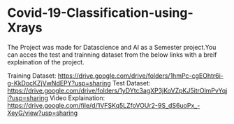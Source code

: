 # Covid-19-Classification-using-Xrays

The Project was made for Datascience and AI as a Semester project.You can acces the test and trainning dataset from the below links with a breif explaination of the project.

Training Dataset: https://drive.google.com/drive/folders/1hmPc-cgEOhtr6i-g-KkDocKZjVwNdEPY?usp=sharing
Test Dataset: https://drive.google.com/drive/folders/1yDYtc3agXP3jKoVZpKJ5itrOlmPvYqji?usp=sharing
Video Explaination: https://drive.google.com/file/d/1VFSKq5LZfoVOUr2-9S_dS6uoPx_-XeyG/view?usp=sharing
